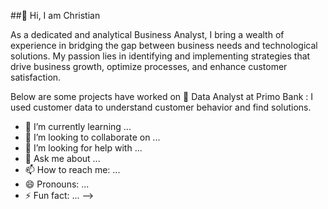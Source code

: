 ##👋 Hi, 
I am Christian

As a dedicated and analytical Business Analyst, I bring a wealth of experience in bridging the gap between business needs and technological solutions. My passion lies in identifying and implementing strategies that drive business growth, optimize processes, and enhance customer satisfaction.

Below are some projects have worked on
 🔭 Data Analyst at Primo Bank : I used customer data to understand customer behavior and find solutions.

- 🌱 I’m currently learning ...
- 👯 I’m looking to collaborate on ...
- 🤔 I’m looking for help with ...
- 💬 Ask me about ...
- 📫 How to reach me: ...
- 😄 Pronouns: ...
- ⚡ Fun fact: ...
-->
